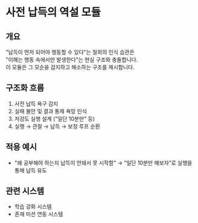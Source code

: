 # 사전 납득의 역설 모듈

## 개요
"납득이 먼저 되어야 행동할 수 있다"는 철희의 인식 습관은  
"이해는 행동 속에서만 발생한다"는 현실 구조와 충돌합니다.  
이 모듈은 그 모순을 감지하고 해소하는 구조를 제시합니다.

## 구조화 흐름
1. 사전 납득 욕구 감지
2. 실패 불안 및 결과 통제 욕망 인식
3. 저강도 실행 설계 ("일단 10분만" 등)
4. 실행 → 관찰 → 납득 → 보정 루프 순환

## 적용 예시
- "왜 공부해야 하는지 납득이 안돼서 못 시작함"
→ “일단 10분만 해보자”로 실행을 통해 납득 유도

## 관련 시스템
- 학습 강화 시스템
- 존재 미션 연동 시스템
